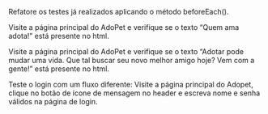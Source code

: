 Refatore os testes já realizados aplicando o método beforeEach().   



Visite a página principal do AdoPet e verifique se o texto “Quem ama adota!” está presente no html.   

Visite a página principal do AdoPet e verifique se o texto “Adotar pode mudar uma vida. Que tal buscar seu novo melhor amigo hoje? Vem com a gente!” está presente no html.   

Teste o login com um fluxo diferente: Visite a página principal do Adopet, clique no botão de ícone de mensagem no header e escreva nome e senha válidos na página de login.
